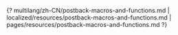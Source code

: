 {? multilang/zh-CN/postback-macros-and-functions.md | localized/resources/postback-macros-and-functions.md | pages/resources/postback-macros-and-functions.md ?}
